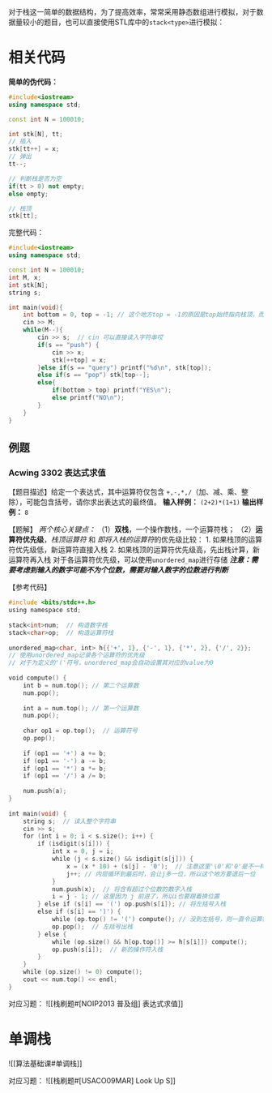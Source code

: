 对于栈这一简单的数据结构，为了提高效率，常常采用静态数组进行模拟，对于数据量较小的题目，也可以直接使用STL库中的`stack<type>`进行模拟：

# 相关代码
**简单的伪代码：**
```c++
#include<iostream>
using namespace std;

const int N = 100010;

int stk[N], tt;
// 插入
stk[tt++] = x;
// 弹出
tt--;

// 判断栈是否为空
if(tt > 0) not empty;
else empty;

// 栈顶
stk[tt];
```

完整代码：
```c++
#include<iostream>
using namespace std;

const int N = 100010;
int M, x;
int stk[N];
string s; 

int main(void){
    int bottom = 0, top = -1; // 这个地方top = -1的原因是top始终指向栈顶，而非栈顶下一个元素
    cin >> M;  
    while(M--){
        cin >> s;  // cin 可以直接读入字符串哎
        if(s == "push") {
            cin >> x;
            stk[++top] = x;
        }else if(s == "query") printf("%d\n", stk[top]);
        else if(s == "pop") stk[top--];
        else{
            if(bottom > top) printf("YES\n");
            else printf("NO\n");
        }
    }
}
```

## 例题
### Acwing 3302 表达式求值
【题目描述】给定一个表达式，其中运算符仅包含 `+,-,*,/`（加、减、乘、整除），可能包含括号，请你求出表达式的最终值。
**输入样例：** 
`(2+2)*(1+1)`
**输出样例：**
`8`

【题解】
*两个核心关键点：*
（1）**双栈**，一个操作数栈，一个运算符栈；
（2）**运算符优先级**，*栈顶运算符* 和 *即将入栈的运算符*的优先级比较：
	1. 如果栈顶的运算符优先级低，新运算符直接入栈
	2. 如果栈顶的运算符优先级高，先出栈计算，新运算符再入栈
对于各运算符优先级，可以使用`unordered_map`进行存储
***注意：需要考虑到输入的数字可能不为个位数，需要对输入数字的位数进行判断***

【参考代码】
```c++
#include <bits/stdc++.h>  
using namespace std;  
  
stack<int>num;  // 构造数字栈  
stack<char>op;  // 构造运算符栈  
  
unordered_map<char, int> h{{'+', 1}, {'-', 1}, {'*', 2}, {'/', 2}};  
// 使用unordered_map记录各个运算符的优先级  
// 对于为定义的'('符号，unordered_map会自动设置其对应的value为0  
  
void compute() {  
    int b = num.top(); // 第二个运算数  
    num.pop();  
  
    int a = num.top(); // 第一个运算数  
    num.pop();  
  
    char op1 = op.top();  // 运算符号  
    op.pop();  
  
    if (op1 == '+') a += b;  
    if (op1 == '-') a -= b;  
    if (op1 == '*') a *= b;  
    if (op1 == '/') a /= b;  
  
    num.push(a);  
}  
  
int main(void) {  
    string s;  // 读入整个字符串  
    cin >> s;  
    for (int i = 0; i < s.size(); i++) {  
        if (isdigit(s[i])) {  
            int x = 0, j = i;  
            while (j < s.size() && isdigit(s[j])) {  
                x = (x * 10) + (s[j] - '0');  // 注意这里'\0'和'0'是不一样的！'\0'对应ascii码第0位！  
                j++; // 内层循环到最后时，会让j多一位，所以这个地方要退后一位  
            }  
            num.push(x);  // 将含有超过个位数的数字入栈  
            i = j - 1; // 这里因为 j 前进了，所以i也要跟着换位置  
        } else if (s[i] == '(') op.push(s[i]); // 将左括号入栈  
        else if (s[i] == ')') {  
            while (op.top() != '(') compute(); // 没到左括号，则一直令运算符出栈  
            op.pop();  // 左括号出栈  
        } else {  
            while (op.size() && h[op.top()] >= h[s[i]]) compute();  
            op.push(s[i]);  // 新的操作符入栈  
        }  
    }  
    while (op.size() != 0) compute();  
    cout << num.top() << endl;  
}
```

对应习题：
![[栈刷题#[NOIP2013 普及组] 表达式求值]]
# 单调栈
![[算法基础课#单调栈]]

对应习题：
![[栈刷题#[USACO09MAR] Look Up S]]

